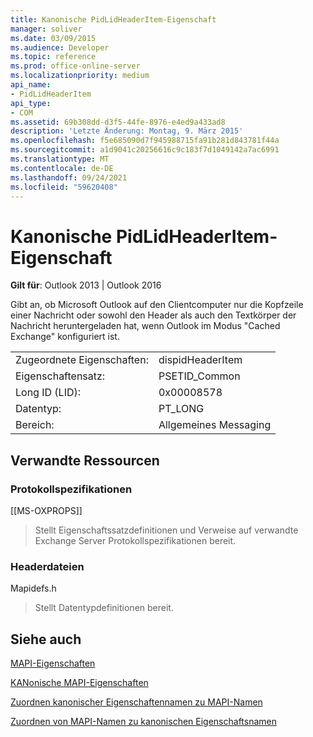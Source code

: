 ```yaml
---
title: Kanonische PidLidHeaderItem-Eigenschaft
manager: soliver
ms.date: 03/09/2015
ms.audience: Developer
ms.topic: reference
ms.prod: office-online-server
ms.localizationpriority: medium
api_name:
- PidLidHeaderItem
api_type:
- COM
ms.assetid: 69b308dd-d3f5-44fe-8976-e4ed9a433ad8
description: 'Letzte Änderung: Montag, 9. März 2015'
ms.openlocfilehash: f5e685090d7f945988715fa91b281d843781f44a
ms.sourcegitcommit: a1d9041c20256616c9c183f7d1049142a7ac6991
ms.translationtype: MT
ms.contentlocale: de-DE
ms.lasthandoff: 09/24/2021
ms.locfileid: "59620408"
---
```

# <a name="pidlidheaderitem-canonical-property"></a>Kanonische PidLidHeaderItem-Eigenschaft

  
  
**Gilt für**: Outlook 2013 | Outlook 2016 
  
Gibt an, ob Microsoft Outlook auf den Clientcomputer nur die Kopfzeile einer Nachricht oder sowohl den Header als auch den Textkörper der Nachricht heruntergeladen hat, wenn Outlook im Modus "Cached Exchange" konfiguriert ist.
  
|||
|:-----|:-----|
|Zugeordnete Eigenschaften:  <br/> |dispidHeaderItem  <br/> |
|Eigenschaftensatz:  <br/> |PSETID_Common  <br/> |
|Long ID (LID):  <br/> |0x00008578  <br/> |
|Datentyp:  <br/> |PT_LONG  <br/> |
|Bereich:  <br/> |Allgemeines Messaging  <br/> |
   
## <a name="related-resources"></a>Verwandte Ressourcen

### <a name="protocol-specifications"></a>Protokollspezifikationen

[[MS-OXPROPS]] 
  
> Stellt Eigenschaftssatzdefinitionen und Verweise auf verwandte Exchange Server Protokollspezifikationen bereit.
    
### <a name="header-files"></a>Headerdateien

Mapidefs.h
  
> Stellt Datentypdefinitionen bereit.
    
## <a name="see-also"></a>Siehe auch



[MAPI-Eigenschaften](mapi-properties.md)
  
[KANonische MAPI-Eigenschaften](mapi-canonical-properties.md)
  
[Zuordnen kanonischer Eigenschaftennamen zu MAPI-Namen](mapping-canonical-property-names-to-mapi-names.md)
  
[Zuordnen von MAPI-Namen zu kanonischen Eigenschaftsnamen](mapping-mapi-names-to-canonical-property-names.md)

